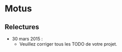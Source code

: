 Motus
=====

## Relectures

- 30 mars 2015 :
    - Veuillez corriger tous les TODO de votre projet.
